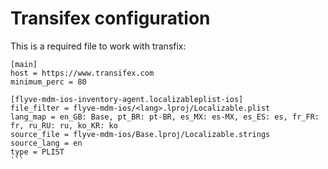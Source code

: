 # Transifex configuration

This is a required file to work with transfix:

```
[main]
host = https://www.transifex.com
minimum_perc = 80
```

````
[flyve-mdm-ios-inventory-agent.localizableplist-ios]
file_filter = flyve-mdm-ios/<lang>.lproj/Localizable.plist
lang_map = en_GB: Base, pt_BR: pt-BR, es_MX: es-MX, es_ES: es, fr_FR: fr, ru_RU: ru, ko_KR: ko
source_file = flyve-mdm-ios/Base.lproj/Localizable.strings
source_lang = en
type = PLIST
```
